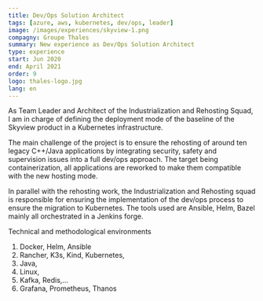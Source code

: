 ```yaml
---
title: Dev/Ops Solution Architect
tags: [azure, aws, kubernetes, dev/ops, leader]
image: /images/experiences/skyview-1.png
compagny: Groupe Thales
summary: New experience as Dev/Ops Solution Architect
type: experience
start: Jun 2020
end: April 2021
order: 9
logo: thales-logo.jpg
lang: en
---
```



As Team Leader and Architect of the Industrialization and Rehosting Squad, I am in charge of defining the deployment mode of the baseline of the Skyview product in a Kubernetes infrastructure.

The main challenge of the project is to ensure the rehosting of around ten legacy C++/Java applications by integrating security, safety and supervision issues into a full dev/ops approach. The target being containerization, all applications are reworked to make them compatible with the new hosting mode.

In parallel with the rehosting work, the Industrialization and Rehosting squad is responsible for ensuring the implementation of the dev/ops process to ensure the migration to Kubernetes. The tools used are Ansible, Helm, Bazel mainly all orchestrated in a Jenkins forge.

Technical and methodological environments

1. Docker, Helm, Ansible
2. Rancher, K3s, Kind, Kubernetes,
3. Java,
4. Linux,
5. Kafka, Redis,…
6. Grafana, Prometheus, Thanos
